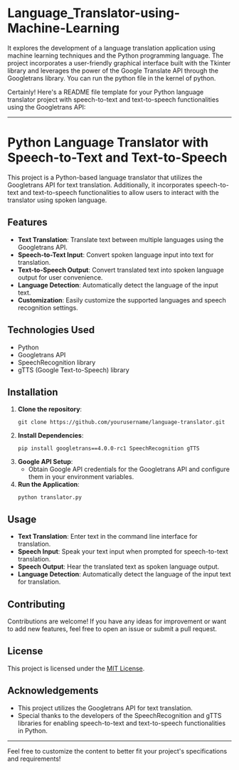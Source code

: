 # Language_Translator-using-Machine-Learning
It explores the development of a language translation application using machine learning techniques and the Python programming language. The project incorporates a user-friendly graphical interface built with the Tkinter library and leverages the power of the Google Translate API through the Googletrans library.
You can run the python file in the kernel of python.

Certainly! Here's a README file template for your Python language translator project with speech-to-text and text-to-speech functionalities using the Googletrans API:

---

# Python Language Translator with Speech-to-Text and Text-to-Speech

This project is a Python-based language translator that utilizes the Googletrans API for text translation. Additionally, it incorporates speech-to-text and text-to-speech functionalities to allow users to interact with the translator using spoken language.

## Features

- **Text Translation**: Translate text between multiple languages using the Googletrans API.
- **Speech-to-Text Input**: Convert spoken language input into text for translation.
- **Text-to-Speech Output**: Convert translated text into spoken language output for user convenience.
- **Language Detection**: Automatically detect the language of the input text.
- **Customization**: Easily customize the supported languages and speech recognition settings.

## Technologies Used

- Python
- Googletrans API
- SpeechRecognition library
- gTTS (Google Text-to-Speech) library

## Installation

1. **Clone the repository**:
   ```
   git clone https://github.com/yourusername/language-translator.git
   ```
2. **Install Dependencies**:
   ```
   pip install googletrans==4.0.0-rc1 SpeechRecognition gTTS
   ```
3. **Google API Setup**:
   - Obtain Google API credentials for the Googletrans API and configure them in your environment variables.
4. **Run the Application**:
   ```
   python translator.py
   ```

## Usage

- **Text Translation**: Enter text in the command line interface for translation.
- **Speech Input**: Speak your text input when prompted for speech-to-text translation.
- **Speech Output**: Hear the translated text as spoken language output.
- **Language Detection**: Automatically detect the language of the input text for translation.

## Contributing

Contributions are welcome! If you have any ideas for improvement or want to add new features, feel free to open an issue or submit a pull request.

## License

This project is licensed under the [MIT License](LICENSE).

## Acknowledgements

- This project utilizes the Googletrans API for text translation.
- Special thanks to the developers of the SpeechRecognition and gTTS libraries for enabling speech-to-text and text-to-speech functionalities in Python.

---

Feel free to customize the content to better fit your project's specifications and requirements!
